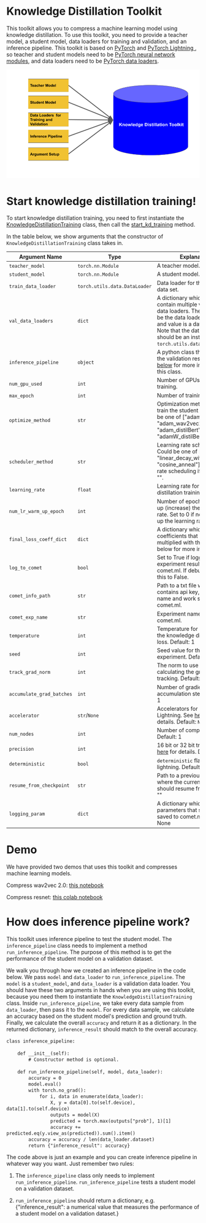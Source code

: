 # Knowledge Distillation Toolkit

This toolkit allows you to compress a machine learning model using knowledge distillation. To use this toolkit, you need to provide a teacher model, a student model, data loaders for training and validation, and an inference pipeline. This toolkit is based on [PyTorch](https://pytorch.org/) and [PyTorch Lightning
](https://github.com/PyTorchLightning/pytorch-lightning), so teacher and student models need to be [PyTorch neural network modules](https://pytorch.org/docs/stable/generated/torch.nn.Module.html), and data loaders need to be [PyTorch data loaders](https://pytorch.org/docs/stable/data.html).

![demo image](./demo_img.png)

# Start knowledge distillation training!
To start knowledge distillation training, you need to first instantiate the [KnowledgeDistillationTraining](https://github.com/georgian-io/Knowledge-Distillation-Toolkit/blob/f39eed6dd66f924058c9ee4b16453014efb07b75/knowledge_distillation/kd_training.py#L178) class, then call the [start_kd_training](https://github.com/georgian-io/Knowledge-Distillation-Toolkit/blob/f39eed6dd66f924058c9ee4b16453014efb07b75/knowledge_distillation/kd_training.py#L261) method.

In the table below, we show arguments that the constructor of `KnowledgeDistillationTraining` class takes in.

Argument Name | Type | Explanation
--- | --- | ---
`teacher_model` | `torch.nn.Module` | A teacher model.
`student_model` |`torch.nn.Module` | A student model.
`train_data_loader` | `torch.utils.data.DataLoader` | Data loader for the training data set.
`val_data_loaders` | `dict` | A dictionary which could contain multiple validation data loaders. The key should be the data loader's name and value is a data loader. Note that the data loader should be an instance of `torch.utils.data.DataLoader`.
`inference_pipeline` | `object` | A python class that returns the validation result. See [below](#How-does-inference-pipeline-work?) for more information on this class.
`num_gpu_used` | `int` | Number of GPUs used for training.
`max_epoch` | `int` | Number of training epochs.
`optimize_method` | `str` | Optimization method used to train the student model. Could be one of ["adam", "sgd", "adam_wav2vec2.0", "adam_distilBert", "adamW_distilBert"].
`scheduler_method` | `str` | Learning rate scheduler. Could be one of ["", "linear_decay_with_warm_up", "cosine_anneal"]. No learning rate scheduling if setting to "".
`learning_rate` | `float` | Learning rate for knowledge distillation traininig. 
`num_lr_warm_up_epoch` | `int` | Number of epochs to warm up (increase) the learning rate. Set to 0 if not warming up the learning rate. 
`final_loss_coeff_dict` | `dict` | A dictionary which contains coefficients that should be multiplied with the loss. See below for more information.
`log_to_comet` | `bool` | Set to True if logging experiment results to comet.ml. If debugging, set this to False.
`comet_info_path` | `str` | Path to a txt file which contains api key, project name and work space at comet.ml.
`comet_exp_name` | `str` | Experiment name on comet.ml.
`temperature` | `int` | Temperature for calculating the knowledge distillation loss. Default: 1
`seed` | `int` | Seed value for the experiment. Default: 32
`track_grad_norm` | `int` | The norm to use when calculating the gradient for tracking. Default: 2
`accumulate_grad_batches` | `int` | Number of gradient accumulation steps. Default: 1
`accelerator` | `str`/`None` | Accelerators for PyTorch Lightning. See [here](https://pytorch-lightning.readthedocs.io/en/1.1.1/accelerators.html) for details. Default: `None`.
`num_nodes` | `int` | Number of compute nodes. Default: 1
`precision` | `int` | 16 bit or 32 bit training. See [here](https://pytorch-lightning.readthedocs.io/en/latest/amp.html) for details. Default 16
`deterministic` | `bool` | `deterministic` flag in PyTorch lightning. Default: True
`resume_from_checkpoint` | `str` | Path to a previous check point where the current experiment should resume from. Default: ""
`logging_param` | `dict` | A dictionary which contains parameters that should be saved to comet.ml. Default: None

# Demo
We have provided two demos that uses this toolkit and compresses machine learning models.

Compress wav2vec 2.0: [this notebook](https://github.com/georgian-io/Knowledge-Distillation-Toolkit/blob/main/examples/wav2vec2_compression_demo/wav2vec2_compression_demo.ipynb)

Compress resnet: [this colab notebook](https://colab.research.google.com/drive/1r14Dp0tCmmdfS06a0EEqZaMTofdhhy-U?usp=sharing)

# How does inference pipeline work?

This toolkit uses inference pipeline to test the student model. The `inference_pipeline` class needs to implement a method `run_inference_pipeline`. The purpose of this method is to get the performance of the student model on a validation dataset. 

We walk you through how we created an inference pipeline in the code below. We pass `model` and `data_loader` to `run_inference_pipeline`. The `model` is a `student_model`, and `data_loader` is a validation data loader. You should have these two arguments in hands when you are using this toolkit, because you need them to instantiate the `KnowledgeDistillationTraining` class. Inside `run_inference_pipeline`, we take every data sample from `data_loader`, then pass it to the `model`. For every data sample, we calculate an accuracy based on the student model's prediction and ground truth. Finally, we calculate the overall `accuracy` and return it as a dictionary. In the returned dictionary, `inference_result` should match to the overall accuracy.

```
class inference_pipeline:

    def __init__(self):
        # Constructor method is optional.

    def run_inference_pipeline(self, model, data_loader):
        accuracy = 0
        model.eval()
        with torch.no_grad():
            for i, data in enumerate(data_loader):
                X, y = data[0].to(self.device), data[1].to(self.device)
                outputs = model(X)
                predicted = torch.max(outputs["prob"], 1)[1]
                accuracy += predicted.eq(y.view_as(predicted)).sum().item()
        accuracy = accuracy / len(data_loader.dataset)
        return {"inference_result": accuracy}
```
The code above is just an example and you can create inference pipeline in whatever way you want. Just remember two rules:

1. The `inference_pipeline` class only needs to implement `run_inference_pipeline`. `run_inference_pipeline` tests a student model on a validation dataset.

2. `run_inference_pipeline` should return a dictionary, e.g. {"inference_result": a numerical value that measures the performance of a student model on a validation dataset.}

